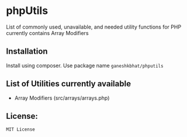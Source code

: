 # phpUtils
List of commonly used, unavailable, and needed utility functions for PHP currently contains Array Modifiers 

## Installation

Install using composer. Use package name `ganeshkbhat/phputils`

## List of Utilities currently available

- Array Modifiers (src/arrays/arrays.php)


## License: 
    MIT License